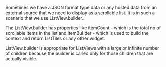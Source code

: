 



Sometimes we have a JSON format type data or any hosted data from an external source that we need to display as a scrollable list. It is in such a scenario that we use ListView.builder. 




The ListView.builder has properties like itemCount - which is the total no of scrollable items in the list and  itemBuilder - which is used to build the context and return  ListTiles or any other widget.




ListView.builder is appropriate for ListViews with a large or infinite number of children because the builder is called only for those children that are actually visible.
